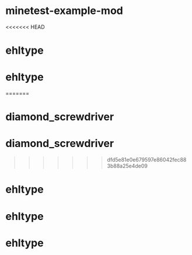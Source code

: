 # minetest-example-mod
<<<<<<< HEAD
# ehltype
# ehltype
=======
# diamond_screwdriver
# diamond_screwdriver
>>>>>>> dfd5e81e0e679597e86042fec883b88a25e4de09
# ehltype
# ehltype
# ehltype
